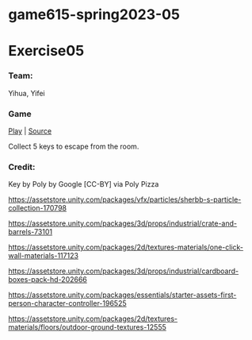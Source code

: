# game615-spring2023-05


# Exercise05
### Team:
Yihua, Yifei
### Game
[Play](https://wy6714.github.io/game615-spring2023-03/exercise03/play/)  |  [Source](https://github.com/wy6714/game615-spring2023-03/tree/main)



Collect 5 keys to escape from the room.
### Credit:
Key by Poly by Google [CC-BY] via Poly Pizza

https://assetstore.unity.com/packages/vfx/particles/sherbb-s-particle-collection-170798

https://assetstore.unity.com/packages/3d/props/industrial/crate-and-barrels-73101 

https://assetstore.unity.com/packages/2d/textures-materials/one-click-wall-materials-117123

https://assetstore.unity.com/packages/3d/props/industrial/cardboard-boxes-pack-hd-202666

https://assetstore.unity.com/packages/essentials/starter-assets-first-person-character-controller-196525

https://assetstore.unity.com/packages/2d/textures-materials/floors/outdoor-ground-textures-12555 
